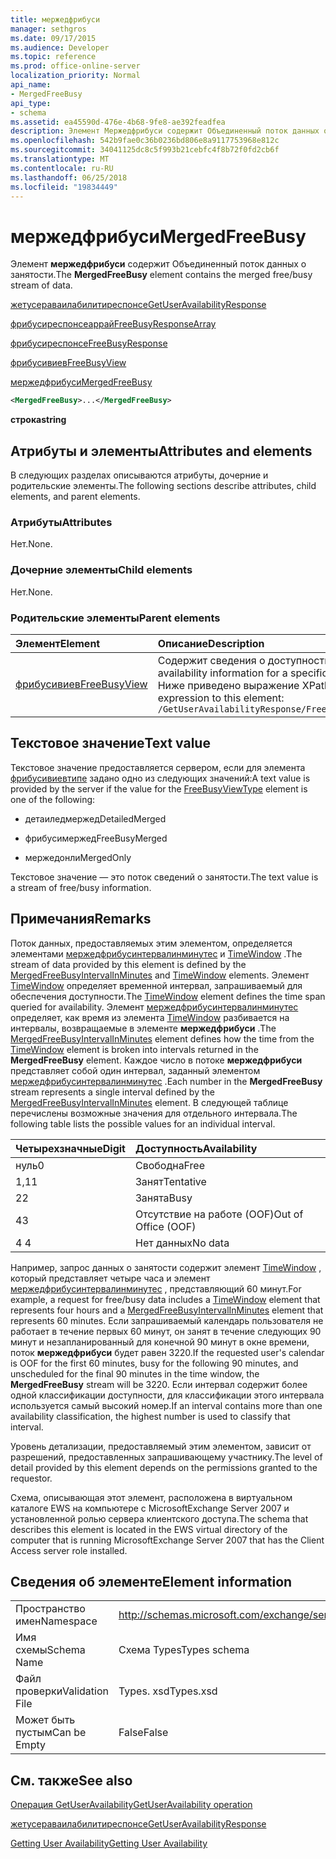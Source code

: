 ```yaml
---
title: мержедфрибуси
manager: sethgros
ms.date: 09/17/2015
ms.audience: Developer
ms.topic: reference
ms.prod: office-online-server
localization_priority: Normal
api_name:
- MergedFreeBusy
api_type:
- schema
ms.assetid: ea45590d-476e-4b68-9fe8-ae392feadfea
description: Элемент Мержедфрибуси содержит Объединенный поток данных о занятости.
ms.openlocfilehash: 542b9fae0c36b0236bd806e8a9117753968e812c
ms.sourcegitcommit: 34041125dc8c5f993b21cebfc4f8b72f0fd2cb6f
ms.translationtype: MT
ms.contentlocale: ru-RU
ms.lasthandoff: 06/25/2018
ms.locfileid: "19834449"
---
```

# <a name="mergedfreebusy"></a><span data-ttu-id="6a62b-103">мержедфрибуси</span><span class="sxs-lookup"><span data-stu-id="6a62b-103">MergedFreeBusy</span></span>

<span data-ttu-id="6a62b-104">Элемент **мержедфрибуси** содержит Объединенный поток данных о занятости.</span><span class="sxs-lookup"><span data-stu-id="6a62b-104">The **MergedFreeBusy** element contains the merged free/busy stream of data.</span></span> 
  
[<span data-ttu-id="6a62b-105">жетусераваилабилитиреспонсе</span><span class="sxs-lookup"><span data-stu-id="6a62b-105">GetUserAvailabilityResponse</span></span>](getuseravailabilityresponse.md)
  
[<span data-ttu-id="6a62b-106">фрибусиреспонсеаррай</span><span class="sxs-lookup"><span data-stu-id="6a62b-106">FreeBusyResponseArray</span></span>](freebusyresponsearray.md)
  
[<span data-ttu-id="6a62b-107">фрибусиреспонсе</span><span class="sxs-lookup"><span data-stu-id="6a62b-107">FreeBusyResponse</span></span>](freebusyresponse.md)
  
[<span data-ttu-id="6a62b-108">фрибусивиев</span><span class="sxs-lookup"><span data-stu-id="6a62b-108">FreeBusyView</span></span>](freebusyview.md)
  
[<span data-ttu-id="6a62b-109">мержедфрибуси</span><span class="sxs-lookup"><span data-stu-id="6a62b-109">MergedFreeBusy</span></span>](mergedfreebusy.md)
  
```xml
<MergedFreeBusy>...</MergedFreeBusy>
```

 <span data-ttu-id="6a62b-110">**строка**</span><span class="sxs-lookup"><span data-stu-id="6a62b-110">**string**</span></span>
## <a name="attributes-and-elements"></a><span data-ttu-id="6a62b-111">Атрибуты и элементы</span><span class="sxs-lookup"><span data-stu-id="6a62b-111">Attributes and elements</span></span>

<span data-ttu-id="6a62b-112">В следующих разделах описываются атрибуты, дочерние и родительские элементы.</span><span class="sxs-lookup"><span data-stu-id="6a62b-112">The following sections describe attributes, child elements, and parent elements.</span></span>
  
### <a name="attributes"></a><span data-ttu-id="6a62b-113">Атрибуты</span><span class="sxs-lookup"><span data-stu-id="6a62b-113">Attributes</span></span>

<span data-ttu-id="6a62b-114">Нет.</span><span class="sxs-lookup"><span data-stu-id="6a62b-114">None.</span></span>
  
### <a name="child-elements"></a><span data-ttu-id="6a62b-115">Дочерние элементы</span><span class="sxs-lookup"><span data-stu-id="6a62b-115">Child elements</span></span>

<span data-ttu-id="6a62b-116">Нет.</span><span class="sxs-lookup"><span data-stu-id="6a62b-116">None.</span></span>
  
### <a name="parent-elements"></a><span data-ttu-id="6a62b-117">Родительские элементы</span><span class="sxs-lookup"><span data-stu-id="6a62b-117">Parent elements</span></span>

|<span data-ttu-id="6a62b-118">**Элемент**</span><span class="sxs-lookup"><span data-stu-id="6a62b-118">**Element**</span></span>|<span data-ttu-id="6a62b-119">**Описание**</span><span class="sxs-lookup"><span data-stu-id="6a62b-119">**Description**</span></span>|
|:-----|:-----|
|[<span data-ttu-id="6a62b-120">фрибусивиев</span><span class="sxs-lookup"><span data-stu-id="6a62b-120">FreeBusyView</span></span>](freebusyview.md) <br/> |<span data-ttu-id="6a62b-121">Содержит сведения о доступности для определенного пользователя.</span><span class="sxs-lookup"><span data-stu-id="6a62b-121">Contains availability information for a specific user.</span></span>  <br/> <span data-ttu-id="6a62b-122">Ниже приведено выражение XPath для этого элемента:</span><span class="sxs-lookup"><span data-stu-id="6a62b-122">The following is the XPath expression to this element:</span></span>  <br/>  `/GetUserAvailabilityResponse/FreeBusyResponseArray/FreeBusyResponse/FreeBusyView` <br/> |
   
## <a name="text-value"></a><span data-ttu-id="6a62b-123">Текстовое значение</span><span class="sxs-lookup"><span data-stu-id="6a62b-123">Text value</span></span>

<span data-ttu-id="6a62b-124">Текстовое значение предоставляется сервером, если для элемента [фрибусивиевтипе](freebusyviewtype.md) задано одно из следующих значений:</span><span class="sxs-lookup"><span data-stu-id="6a62b-124">A text value is provided by the server if the value for the [FreeBusyViewType](freebusyviewtype.md) element is one of the following:</span></span> 
  
- <span data-ttu-id="6a62b-125">детаиледмержед</span><span class="sxs-lookup"><span data-stu-id="6a62b-125">DetailedMerged</span></span>
    
- <span data-ttu-id="6a62b-126">фрибусимержед</span><span class="sxs-lookup"><span data-stu-id="6a62b-126">FreeBusyMerged</span></span>
    
- <span data-ttu-id="6a62b-127">мержедонли</span><span class="sxs-lookup"><span data-stu-id="6a62b-127">MergedOnly</span></span>
    
<span data-ttu-id="6a62b-128">Текстовое значение — это поток сведений о занятости.</span><span class="sxs-lookup"><span data-stu-id="6a62b-128">The text value is a stream of free/busy information.</span></span> 
  
## <a name="remarks"></a><span data-ttu-id="6a62b-129">Примечания</span><span class="sxs-lookup"><span data-stu-id="6a62b-129">Remarks</span></span>

<span data-ttu-id="6a62b-130">Поток данных, предоставляемых этим элементом, определяется элементами [мержедфрибусинтервалинминутес](mergedfreebusyintervalinminutes.md) и [TimeWindow](timewindow.md) .</span><span class="sxs-lookup"><span data-stu-id="6a62b-130">The stream of data provided by this element is defined by the [MergedFreeBusyIntervalInMinutes](mergedfreebusyintervalinminutes.md) and [TimeWindow](timewindow.md) elements.</span></span> <span data-ttu-id="6a62b-131">Элемент [TimeWindow](timewindow.md) определяет временной интервал, запрашиваемый для обеспечения доступности.</span><span class="sxs-lookup"><span data-stu-id="6a62b-131">The [TimeWindow](timewindow.md) element defines the time span queried for availability.</span></span> <span data-ttu-id="6a62b-132">Элемент [мержедфрибусинтервалинминутес](mergedfreebusyintervalinminutes.md) определяет, как время из элемента [TimeWindow](timewindow.md) разбивается на интервалы, возвращаемые в элементе **мержедфрибуси** .</span><span class="sxs-lookup"><span data-stu-id="6a62b-132">The [MergedFreeBusyIntervalInMinutes](mergedfreebusyintervalinminutes.md) element defines how the time from the [TimeWindow](timewindow.md) element is broken into intervals returned in the **MergedFreeBusy** element.</span></span> <span data-ttu-id="6a62b-133">Каждое число в потоке **мержедфрибуси** представляет собой один интервал, заданный элементом [мержедфрибусинтервалинминутес](mergedfreebusyintervalinminutes.md) .</span><span class="sxs-lookup"><span data-stu-id="6a62b-133">Each number in the **MergedFreeBusy** stream represents a single interval defined by the [MergedFreeBusyIntervalInMinutes](mergedfreebusyintervalinminutes.md) element.</span></span> <span data-ttu-id="6a62b-134">В следующей таблице перечислены возможные значения для отдельного интервала.</span><span class="sxs-lookup"><span data-stu-id="6a62b-134">The following table lists the possible values for an individual interval.</span></span> 
  
|<span data-ttu-id="6a62b-135">**Четырехзначные**</span><span class="sxs-lookup"><span data-stu-id="6a62b-135">**Digit**</span></span>|<span data-ttu-id="6a62b-136">**Доступность**</span><span class="sxs-lookup"><span data-stu-id="6a62b-136">**Availability**</span></span>|
|:-----|:-----|
|<span data-ttu-id="6a62b-137">нуль</span><span class="sxs-lookup"><span data-stu-id="6a62b-137">0</span></span>  <br/> |<span data-ttu-id="6a62b-138">Свободна</span><span class="sxs-lookup"><span data-stu-id="6a62b-138">Free</span></span>  <br/> |
|<span data-ttu-id="6a62b-139">1,1</span><span class="sxs-lookup"><span data-stu-id="6a62b-139">1</span></span>  <br/> |<span data-ttu-id="6a62b-140">Занят</span><span class="sxs-lookup"><span data-stu-id="6a62b-140">Tentative</span></span>  <br/> |
|<span data-ttu-id="6a62b-141">2</span><span class="sxs-lookup"><span data-stu-id="6a62b-141">2</span></span>  <br/> |<span data-ttu-id="6a62b-142">Занята</span><span class="sxs-lookup"><span data-stu-id="6a62b-142">Busy</span></span>  <br/> |
|<span data-ttu-id="6a62b-143">4</span><span class="sxs-lookup"><span data-stu-id="6a62b-143">3</span></span>  <br/> |<span data-ttu-id="6a62b-144">Отсутствие на работе (OOF)</span><span class="sxs-lookup"><span data-stu-id="6a62b-144">Out of Office (OOF)</span></span>  <br/> |
|<span data-ttu-id="6a62b-145">4 </span><span class="sxs-lookup"><span data-stu-id="6a62b-145">4</span></span>  <br/> |<span data-ttu-id="6a62b-146">Нет данных</span><span class="sxs-lookup"><span data-stu-id="6a62b-146">No data</span></span>  <br/> |
   
<span data-ttu-id="6a62b-147">Например, запрос данных о занятости содержит элемент [TimeWindow](timewindow.md) , который представляет четыре часа и элемент [мержедфрибусинтервалинминутес](mergedfreebusyintervalinminutes.md) , представляющий 60 минут.</span><span class="sxs-lookup"><span data-stu-id="6a62b-147">For example, a request for free/busy data includes a [TimeWindow](timewindow.md) element that represents four hours and a [MergedFreeBusyIntervalInMinutes](mergedfreebusyintervalinminutes.md) element that represents 60 minutes.</span></span> <span data-ttu-id="6a62b-148">Если запрашиваемый календарь пользователя не работает в течение первых 60 минут, он занят в течение следующих 90 минут и незапланированный для конечной 90 минут в окне времени, поток **мержедфрибуси** будет равен 3220.</span><span class="sxs-lookup"><span data-stu-id="6a62b-148">If the requested user's calendar is OOF for the first 60 minutes, busy for the following 90 minutes, and unscheduled for the final 90 minutes in the time window, the **MergedFreeBusy** stream will be 3220.</span></span> <span data-ttu-id="6a62b-149">Если интервал содержит более одной классификации доступности, для классификации этого интервала используется самый высокий номер.</span><span class="sxs-lookup"><span data-stu-id="6a62b-149">If an interval contains more than one availability classification, the highest number is used to classify that interval.</span></span> 
  
<span data-ttu-id="6a62b-150">Уровень детализации, предоставляемый этим элементом, зависит от разрешений, предоставленных запрашивающему участнику.</span><span class="sxs-lookup"><span data-stu-id="6a62b-150">The level of detail provided by this element depends on the permissions granted to the requestor.</span></span>
  
<span data-ttu-id="6a62b-151">Схема, описывающая этот элемент, расположена в виртуальном каталоге EWS на компьютере с MicrosoftExchange Server 2007 и установленной ролью сервера клиентского доступа.</span><span class="sxs-lookup"><span data-stu-id="6a62b-151">The schema that describes this element is located in the EWS virtual directory of the computer that is running MicrosoftExchange Server 2007 that has the Client Access server role installed.</span></span>
  
## <a name="element-information"></a><span data-ttu-id="6a62b-152">Сведения об элементе</span><span class="sxs-lookup"><span data-stu-id="6a62b-152">Element information</span></span>

|||
|:-----|:-----|
|<span data-ttu-id="6a62b-153">Пространство имен</span><span class="sxs-lookup"><span data-stu-id="6a62b-153">Namespace</span></span>  <br/> |http://schemas.microsoft.com/exchange/services/2006/types  <br/> |
|<span data-ttu-id="6a62b-154">Имя схемы</span><span class="sxs-lookup"><span data-stu-id="6a62b-154">Schema Name</span></span>  <br/> |<span data-ttu-id="6a62b-155">Схема Types</span><span class="sxs-lookup"><span data-stu-id="6a62b-155">Types schema</span></span>  <br/> |
|<span data-ttu-id="6a62b-156">Файл проверки</span><span class="sxs-lookup"><span data-stu-id="6a62b-156">Validation File</span></span>  <br/> |<span data-ttu-id="6a62b-157">Types. xsd</span><span class="sxs-lookup"><span data-stu-id="6a62b-157">Types.xsd</span></span>  <br/> |
|<span data-ttu-id="6a62b-158">Может быть пустым</span><span class="sxs-lookup"><span data-stu-id="6a62b-158">Can be Empty</span></span>  <br/> |<span data-ttu-id="6a62b-159">False</span><span class="sxs-lookup"><span data-stu-id="6a62b-159">False</span></span>  <br/> |
   
## <a name="see-also"></a><span data-ttu-id="6a62b-160">См. также</span><span class="sxs-lookup"><span data-stu-id="6a62b-160">See also</span></span>



[<span data-ttu-id="6a62b-161">Операция GetUserAvailability</span><span class="sxs-lookup"><span data-stu-id="6a62b-161">GetUserAvailability operation</span></span>](getuseravailability-operation.md)
  
[<span data-ttu-id="6a62b-162">жетусераваилабилитиреспонсе</span><span class="sxs-lookup"><span data-stu-id="6a62b-162">GetUserAvailabilityResponse</span></span>](getuseravailabilityresponse.md)


[<span data-ttu-id="6a62b-163">Getting User Availability</span><span class="sxs-lookup"><span data-stu-id="6a62b-163">Getting User Availability</span></span>](http://msdn.microsoft.com/library/d4133fcb-9b0f-4e6b-aadf-a389da83516a%28Office.15%29.aspx)

